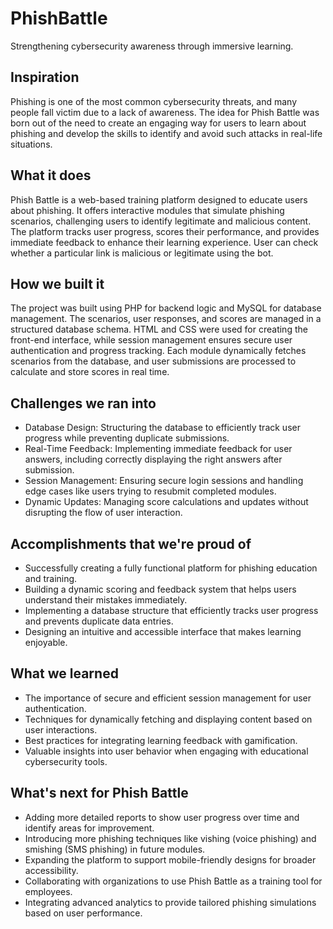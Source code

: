 # PhishBattle
Strengthening cybersecurity awareness through immersive learning.

## Inspiration
Phishing is one of the most common cybersecurity threats, and many people fall victim due to a lack of awareness. The idea for Phish Battle was born out of the need to create an engaging way for users to learn about phishing and develop the skills to identify and avoid such attacks in real-life situations.

## What it does
Phish Battle is a web-based training platform designed to educate users about phishing. It offers interactive modules that simulate phishing scenarios, challenging users to identify legitimate and malicious content. The platform tracks user progress, scores their performance, and provides immediate feedback to enhance their learning experience.
User can check whether a particular link is malicious or legitimate using the bot.

## How we built it
The project was built using PHP for backend logic and MySQL for database management. The scenarios, user responses, and scores are managed in a structured database schema. HTML and CSS were used for creating the front-end interface, while session management ensures secure user authentication and progress tracking. Each module dynamically fetches scenarios from the database, and user submissions are processed to calculate and store scores in real time.

## Challenges we ran into
- Database Design: Structuring the database to efficiently track user progress while preventing duplicate submissions.
- Real-Time Feedback: Implementing immediate feedback for user answers, including correctly displaying the right answers after submission.
- Session Management: Ensuring secure login sessions and handling edge cases like users trying to resubmit completed modules.
- Dynamic Updates: Managing score calculations and updates without disrupting the flow of user interaction.

## Accomplishments that we're proud of
- Successfully creating a fully functional platform for phishing education and training.
- Building a dynamic scoring and feedback system that helps users understand their mistakes immediately.
- Implementing a database structure that efficiently tracks user progress and prevents duplicate data entries.
- Designing an intuitive and accessible interface that makes learning enjoyable.

## What we learned
- The importance of secure and efficient session management for user authentication.
- Techniques for dynamically fetching and displaying content based on user interactions.
- Best practices for integrating learning feedback with gamification.
- Valuable insights into user behavior when engaging with educational cybersecurity tools.

## What's next for Phish Battle
- Adding more detailed reports to show user progress over time and identify areas for improvement.
- Introducing more phishing techniques like vishing (voice phishing) and smishing (SMS phishing) in future modules.
- Expanding the platform to support mobile-friendly designs for broader accessibility.
- Collaborating with organizations to use Phish Battle as a training tool for employees.
- Integrating advanced analytics to provide tailored phishing simulations based on user performance.
